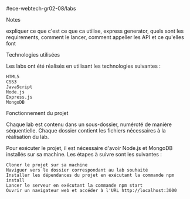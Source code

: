 #ece-webtech-gr02-08/labs

Notes

expliquer ce que c'est ce que ca utilise, express generator, quels sont les requirements, comment le lancer, comment appeller les API et ce qu'elles font 


Technologies utilisées

Les labs ont été réalisés en utilisant les technologies suivantes :

    HTML5
    CSS3
    JavaScript
    Node.js
    Express.js
    MongoDB

Fonctionnement du projet

Chaque lab est contenu dans un sous-dossier, numéroté de manière séquentielle. Chaque dossier contient les fichiers nécessaires à la réalisation du lab.

Pour exécuter le projet, il est nécessaire d'avoir Node.js et MongoDB installés sur sa machine. Les étapes à suivre sont les suivantes :

    Cloner le projet sur sa machine
    Naviguer vers le dossier correspondant au lab souhaité
    Installer les dépendances du projet en exécutant la commande npm install
    Lancer le serveur en exécutant la commande npm start
    Ouvrir un navigateur web et accéder à l'URL http://localhost:3000


